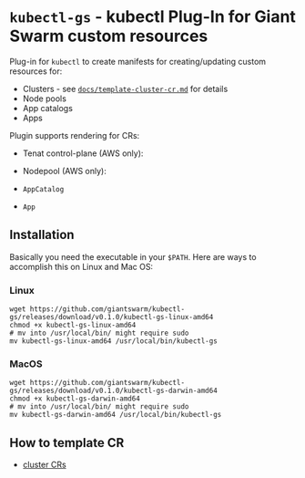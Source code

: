 # `kubectl-gs` - kubectl Plug-In for Giant Swarm custom resources

Plug-in for `kubectl` to create manifests for creating/updating custom resources for:

- Clusters - see [`docs/template-cluster-cr.md`](https://github.com/giantswarm/kubectl-gs/blob/master/docs/template-cluster-cr.md) for details
- Node pools
- App catalogs
- Apps


Plugin supports rendering for CRs:
  - Tenat control-plane (AWS only):
    
  - Nodepool (AWS only):
    
  - `AppCatalog`
  - `App`

## Installation

Basically you need the executable in your `$PATH`. Here are ways to accomplish this on Linux and Mac OS:

### Linux

```
wget https://github.com/giantswarm/kubectl-gs/releases/download/v0.1.0/kubectl-gs-linux-amd64
chmod +x kubectl-gs-linux-amd64
# mv into /usr/local/bin/ might require sudo
mv kubectl-gs-linux-amd64 /usr/local/bin/kubectl-gs
```

### MacOS

```
wget https://github.com/giantswarm/kubectl-gs/releases/download/v0.1.0/kubectl-gs-darwin-amd64
chmod +x kubectl-gs-darwin-amd64
# mv into /usr/local/bin/ might require sudo
mv kubectl-gs-darwin-amd64 /usr/local/bin/kubectl-gs
```

## How to template CR

 - [cluster CRs](docs/template-cluster-cr.md)
